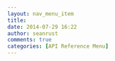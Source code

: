 ```yaml
---
layout: nav_menu_item
title: 
date: 2014-07-29 16:22
author: seanrust
comments: true
categories: [API Reference Menu]
---
```

 
